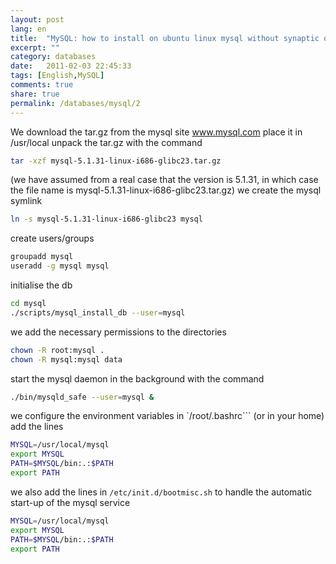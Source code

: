 ```yaml
---
layout: post
lang: en
title:  "MySQL: how to install on ubuntu linux mysql without synaptic or apt"
excerpt: ""
category: databases
date:   2011-02-03 22:45:33
tags: [English,MySQL]
comments: true
share: true
permalink: /databases/mysql/2
---
```

We download the tar.gz from the mysql site www.mysql.com
place it in /usr/local unpack the tar.gz with the command

```bash
tar -xzf mysql-5.1.31-linux-i686-glibc23.tar.gz
```

(we have assumed from a real case that the version is 5.1.31, in which case the file name is
mysql-5.1.31-linux-i686-glibc23.tar.gz) we create the mysql symlink

```bash
ln -s mysql-5.1.31-linux-i686-glibc23 mysql
```

create users/groups

```bash
groupadd mysql
useradd -g mysql mysql
```

initialise the db
```bash
cd mysql
./scripts/mysql_install_db --user=mysql
```

we add the necessary permissions to the directories

```bash
chown -R root:mysql .
chown -R mysql:mysql data
```

start the mysql daemon in the background with the command
```bash
./bin/mysqld_safe --user=mysql &
```

we configure the environment variables
in `/root/.bashrc``` (or in your home)
add the lines

```bash
MYSQL=/usr/local/mysql
export MYSQL
PATH=$MYSQL/bin:.:$PATH
export PATH
```

we also add the lines in 
`/etc/init.d/bootmisc.sh`
to handle the automatic start-up of the mysql service

```bash
MYSQL=/usr/local/mysql
export MYSQL
PATH=$MYSQL/bin:.:$PATH
export PATH
```